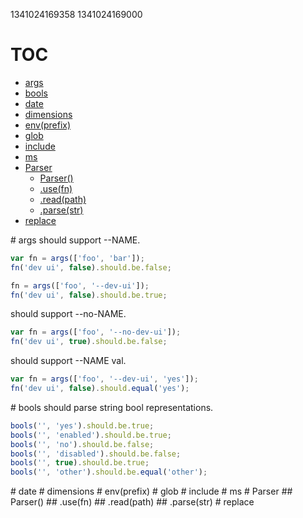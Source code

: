1341024169358
1341024169000
# TOC
   - [args](#args)
   - [bools](#bools)
   - [date](#date)
   - [dimensions](#dimensions)
   - [env(prefix)](#envprefix)
   - [glob](#glob)
   - [include](#include)
   - [ms](#ms)
   - [Parser](#parser)
     - [Parser()](#parser-parser)
     - [.use(fn)](#parser-usefn)
     - [.read(path)](#parser-readpath)
     - [.parse(str)](#parser-parsestr)
   - [replace](#replace)
<a name="" />
 
<a name="args" />
# args
should support --NAME.

```js
var fn = args(['foo', 'bar']);
fn('dev ui', false).should.be.false;

fn = args(['foo', '--dev-ui']);
fn('dev ui', false).should.be.true;
```

should support --no-NAME.

```js
var fn = args(['foo', '--no-dev-ui']);
fn('dev ui', true).should.be.false;
```

should support --NAME val.

```js
var fn = args(['foo', '--dev-ui', 'yes']);
fn('dev ui', false).should.equal('yes');
```

<a name="bools" />
# bools
should parse string bool representations.

```js
bools('', 'yes').should.be.true;
bools('', 'enabled').should.be.true;
bools('', 'no').should.be.false;
bools('', 'disabled').should.be.false;
bools('', true).should.be.true;
bools('', 'other').should.be.equal('other');
```

<a name="date" />
# date
<a name="dimensions" />
# dimensions
<a name="envprefix" />
# env(prefix)
<a name="glob" />
# glob
<a name="include" />
# include
<a name="ms" />
# ms
<a name="parser" />
# Parser
<a name="parser-parser" />
## Parser()
<a name="parser-usefn" />
## .use(fn)
<a name="parser-readpath" />
## .read(path)
<a name="parser-parsestr" />
## .parse(str)
<a name="replace" />
# replace
